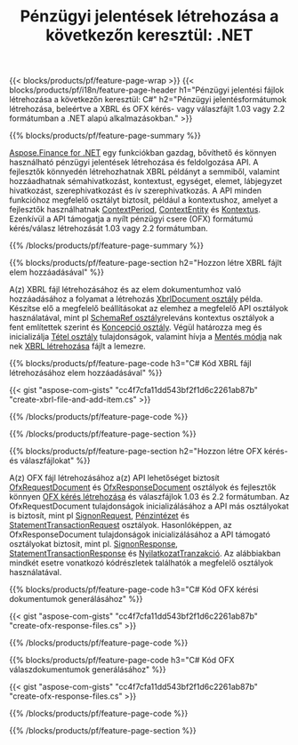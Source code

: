﻿---
title: "Pénzügyi jelentések létrehozása a következőn keresztül: .NET"
url: /hu/net/create/
description:  C# kódot pénzügyi jelentések létrehozásához a(z) XBRL webhelyen, és OFX kérés- vagy válaszfájlt a .NET könyvtáron keresztül.
---
{{< blocks/products/pf/feature-page-wrap >}}
{{< blocks/products/pf/i18n/feature-page-header h1="Pénzügyi jelentési fájlok létrehozása a következőn keresztül: C#" h2="Pénzügyi jelentésformátumok létrehozása, beleértve a XBRL és OFX kérés- vagy válaszfájlt 1.03 vagy 2.2 formátumban a .NET alapú alkalmazásokban." >}}

{{% blocks/products/pf/feature-page-summary %}}

[Aspose.Finance for .NET](https://products.aspose.com/finance/net/) egy funkciókban gazdag, bővíthető és könnyen használható pénzügyi jelentések létrehozása és feldolgozása API. A fejlesztők könnyedén létrehozhatnak XBRL példányt a semmiből, valamint hozzáadhatnak sémahivatkozást, kontextust, egységet, elemet, lábjegyzet hivatkozást, szerephivatkozást és 
ív szerephivatkozás. A API minden funkcióhoz megfelelő osztályt biztosít, például a kontextushoz, amelyet a fejlesztők használhatnak [ContextPeriod](https://apireference.aspose.com/finance/net/aspose.finance.xbrl/contextperiod), [ContextEntity](https://apireference.aspose.com/finance/net/aspose.finance.xbrl/contextentity) és [Kontextus](https://apireference.aspose.com/finance/net/aspose.finance.xbrl/context). 
Ezenkívül a API támogatja a nyílt pénzügyi csere (OFX) formátumú kérés/válasz létrehozását 1.03 vagy 2.2 formátumban.

{{% /blocks/products/pf/feature-page-summary %}}

{{% blocks/products/pf/feature-page-section h2="Hozzon létre XBRL fájlt elem hozzáadásával" %}}

A(z) XBRL fájl létrehozásához és az elem dokumentumhoz való hozzáadásához a folyamat a létrehozás [XbrlDocument osztály](https://apireference.aspose.com/finance/net/aspose.finance.xbrl/xbrldocument) példa. Készítse elő a megfelelő beállításokat az elemhez a megfelelő API osztályok használatával, mint pl [SchemaRef osztály](https://apireference.aspose.com/finance/net/aspose.finance.xbrl/schemaref)releváns kontextus osztályok a fent említettek szerint és [Koncepció osztály](https://apireference.aspose.com/finance/net/aspose.finance.xbrl/concept). Végül határozza meg és inicializálja [Tétel osztály](https://apireference.aspose.com/finance/net/aspose.finance.xbrl/item) tulajdonságok, valamint hívja a [Mentés módja](https://apireference.aspose.com/finance/net/aspose.finance.xbrl.xbrldocument/save/methods/1) nak nek [XBRL létrehozása](https://products.aspose.com/finance/net/create/xbrl/) fájlt a lemezre.

{{% blocks/products/pf/feature-page-code h3="C# Kód XBRL fájl létrehozásához elem hozzáadásával" %}}

{{< gist "aspose-com-gists" "cc4f7cfa11dd543bf2f1d6c2261ab87b" "create-xbrl-file-and-add-item.cs" >}} 

{{% /blocks/products/pf/feature-page-code %}}

{{% /blocks/products/pf/feature-page-section %}}

{{% blocks/products/pf/feature-page-section h2="Hozzon létre OFX kérés- és válaszfájlokat" %}}


A(z) OFX fájl létrehozásához a(z) API lehetőséget biztosít [OfxRequestDocument](https://apireference.aspose.com/finance/net/aspose.finance.ofx/ofxrequestdocument) és [OfxResponseDocument](https://apireference.aspose.com/finance/net/aspose.finance.ofx/ofxresponsedocument) osztályok és fejlesztők könnyen [OFX kérés létrehozása](https://products.aspose.com/finance/net/create/ofx-request/) és válaszfájlok 1.03 és 2.2 formátumban. Az OfxRequestDocument tulajdonságok inicializálásához a API más osztályokat is biztosít, mint pl [SignonRequest](https://apireference.aspose.com/finance/net/aspose.finance.ofx.signon/signonrequest), [Pénzintézet](https://apireference.aspose.com/finance/net/aspose.finance.ofx.signon/financialinstitution) és [StatementTransactionRequest](https://apireference.aspose.com/finance/net/aspose.finance.ofx.bank/statementtransactionrequest) osztályok. Hasonlóképpen, az OfxResponseDocument tulajdonságok inicializálásához a API támogató osztályokat biztosít, mint pl. [SignonResponse](https://apireference.aspose.com/finance/net/aspose.finance.ofx.signon/signonresponse),  [StatementTransactionResponse](https://apireference.aspose.com/finance/net/aspose.finance.ofx.bank/statementtransactionresponse) és [NyilatkozatTranzakció](https://apireference.aspose.com/finance/net/aspose.finance.ofx/statementtransaction). Az alábbiakban mindkét esetre vonatkozó kódrészletek találhatók a megfelelő osztályok használatával.

{{% blocks/products/pf/feature-page-code h3="C# Kód OFX kérési dokumentumok generálásához" %}}

{{< gist "aspose-com-gists" "cc4f7cfa11dd543bf2f1d6c2261ab87b" "create-ofx-response-files.cs" >}} 

{{% /blocks/products/pf/feature-page-code %}}

{{% blocks/products/pf/feature-page-code h3="C# Kód OFX válaszdokumentumok generálásához" %}}

{{< gist "aspose-com-gists" "cc4f7cfa11dd543bf2f1d6c2261ab87b" "create-ofx-response-files.cs" >}} 

{{% /blocks/products/pf/feature-page-code %}}

{{% /blocks/products/pf/feature-page-section %}}